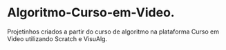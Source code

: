 # Algoritmo-Curso-em-Video.
Projetinhos criados a partir do curso de algoritmo na plataforma Curso em Video utilizando Scratch e VisuAlg.
